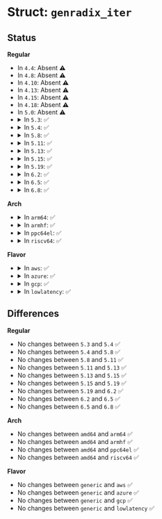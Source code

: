 # Struct: <code>genradix_iter</code>

## Status
<b>Regular</b>
<ul>
<li>
In <code>4.4</code>: Absent ⚠️
</li>
<li>
In <code>4.8</code>: Absent ⚠️
</li>
<li>
In <code>4.10</code>: Absent ⚠️
</li>
<li>
In <code>4.13</code>: Absent ⚠️
</li>
<li>
In <code>4.15</code>: Absent ⚠️
</li>
<li>
In <code>4.18</code>: Absent ⚠️
</li>
<li>
In <code>5.0</code>: Absent ⚠️
</li>
<li>
<details>
<summary>In <code>5.3</code>: ✅</summary>

```c
struct genradix_iter {
    size_t offset;
    size_t pos;
};
```
</details>
</li>
<li>
<details>
<summary>In <code>5.4</code>: ✅</summary>

```c
struct genradix_iter {
    size_t offset;
    size_t pos;
};
```
</details>
</li>
<li>
<details>
<summary>In <code>5.8</code>: ✅</summary>

```c
struct genradix_iter {
    size_t offset;
    size_t pos;
};
```
</details>
</li>
<li>
<details>
<summary>In <code>5.11</code>: ✅</summary>

```c
struct genradix_iter {
    size_t offset;
    size_t pos;
};
```
</details>
</li>
<li>
<details>
<summary>In <code>5.13</code>: ✅</summary>

```c
struct genradix_iter {
    size_t offset;
    size_t pos;
};
```
</details>
</li>
<li>
<details>
<summary>In <code>5.15</code>: ✅</summary>

```c
struct genradix_iter {
    size_t offset;
    size_t pos;
};
```
</details>
</li>
<li>
<details>
<summary>In <code>5.19</code>: ✅</summary>

```c
struct genradix_iter {
    size_t offset;
    size_t pos;
};
```
</details>
</li>
<li>
<details>
<summary>In <code>6.2</code>: ✅</summary>

```c
struct genradix_iter {
    size_t offset;
    size_t pos;
};
```
</details>
</li>
<li>
<details>
<summary>In <code>6.5</code>: ✅</summary>

```c
struct genradix_iter {
    size_t offset;
    size_t pos;
};
```
</details>
</li>
<li>
<details>
<summary>In <code>6.8</code>: ✅</summary>

```c
struct genradix_iter {
    size_t offset;
    size_t pos;
};
```
</details>
</li>
</ul>
<b>Arch</b>
<ul>
<li>
<details>
<summary>In <code>arm64</code>: ✅</summary>

```c
struct genradix_iter {
    size_t offset;
    size_t pos;
};
```
</details>
</li>
<li>
<details>
<summary>In <code>armhf</code>: ✅</summary>

```c
struct genradix_iter {
    size_t offset;
    size_t pos;
};
```
</details>
</li>
<li>
<details>
<summary>In <code>ppc64el</code>: ✅</summary>

```c
struct genradix_iter {
    size_t offset;
    size_t pos;
};
```
</details>
</li>
<li>
<details>
<summary>In <code>riscv64</code>: ✅</summary>

```c
struct genradix_iter {
    size_t offset;
    size_t pos;
};
```
</details>
</li>
</ul>
<b>Flavor</b>
<ul>
<li>
<details>
<summary>In <code>aws</code>: ✅</summary>

```c
struct genradix_iter {
    size_t offset;
    size_t pos;
};
```
</details>
</li>
<li>
<details>
<summary>In <code>azure</code>: ✅</summary>

```c
struct genradix_iter {
    size_t offset;
    size_t pos;
};
```
</details>
</li>
<li>
<details>
<summary>In <code>gcp</code>: ✅</summary>

```c
struct genradix_iter {
    size_t offset;
    size_t pos;
};
```
</details>
</li>
<li>
<details>
<summary>In <code>lowlatency</code>: ✅</summary>

```c
struct genradix_iter {
    size_t offset;
    size_t pos;
};
```
</details>
</li>
</ul>

## Differences
<b>Regular</b>
<ul>
<li>
No changes between <code>5.3</code> and <code>5.4</code> ✅
</li>
<li>
No changes between <code>5.4</code> and <code>5.8</code> ✅
</li>
<li>
No changes between <code>5.8</code> and <code>5.11</code> ✅
</li>
<li>
No changes between <code>5.11</code> and <code>5.13</code> ✅
</li>
<li>
No changes between <code>5.13</code> and <code>5.15</code> ✅
</li>
<li>
No changes between <code>5.15</code> and <code>5.19</code> ✅
</li>
<li>
No changes between <code>5.19</code> and <code>6.2</code> ✅
</li>
<li>
No changes between <code>6.2</code> and <code>6.5</code> ✅
</li>
<li>
No changes between <code>6.5</code> and <code>6.8</code> ✅
</li>
</ul>
<b>Arch</b>
<ul>
<li>
No changes between <code>amd64</code> and <code>arm64</code> ✅
</li>
<li>
No changes between <code>amd64</code> and <code>armhf</code> ✅
</li>
<li>
No changes between <code>amd64</code> and <code>ppc64el</code> ✅
</li>
<li>
No changes between <code>amd64</code> and <code>riscv64</code> ✅
</li>
</ul>
<b>Flavor</b>
<ul>
<li>
No changes between <code>generic</code> and <code>aws</code> ✅
</li>
<li>
No changes between <code>generic</code> and <code>azure</code> ✅
</li>
<li>
No changes between <code>generic</code> and <code>gcp</code> ✅
</li>
<li>
No changes between <code>generic</code> and <code>lowlatency</code> ✅
</li>
</ul>
